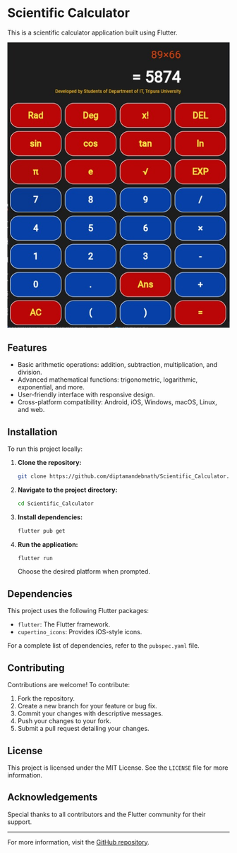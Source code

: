 # Scientific Calculator

This is a scientific calculator application built using Flutter.

![Scientific Calculator Screenshot](asset/screenshot.png)

## Features

- Basic arithmetic operations: addition, subtraction, multiplication, and division.
- Advanced mathematical functions: trigonometric, logarithmic, exponential, and more.
- User-friendly interface with responsive design.
- Cross-platform compatibility: Android, iOS, Windows, macOS, Linux, and web.

## Installation

To run this project locally:

1. **Clone the repository:**

   ```bash
   git clone https://github.com/diptamandebnath/Scientific_Calculator.git
   ```

2. **Navigate to the project directory:**

   ```bash
   cd Scientific_Calculator
   ```

3. **Install dependencies:**

   ```bash
   flutter pub get
   ```

4. **Run the application:**

   ```bash
   flutter run
   ```

   Choose the desired platform when prompted.

## Dependencies

This project uses the following Flutter packages:

- `flutter`: The Flutter framework.
- `cupertino_icons`: Provides iOS-style icons.

For a complete list of dependencies, refer to the `pubspec.yaml` file.

## Contributing

Contributions are welcome! To contribute:

1. Fork the repository.
2. Create a new branch for your feature or bug fix.
3. Commit your changes with descriptive messages.
4. Push your changes to your fork.
5. Submit a pull request detailing your changes.

## License

This project is licensed under the MIT License. See the `LICENSE` file for more information.

## Acknowledgements

Special thanks to all contributors and the Flutter community for their support.

---

For more information, visit the [GitHub repository](https://github.com/diptamandebnath/Scientific_Calculator).

